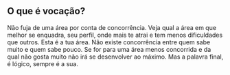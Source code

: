 ## O que é vocação?

Não fuja de uma área por conta de concorrência. Veja qual a área em que melhor se enquadra, seu perfil, onde mais te atrai e tem menos dificuldades que outros. Esta é a tua área. Não existe concorrência entre quem sabe muito e quem sabe pouco. Se for para uma área menos concorrida e da qual não gosta muito não irá se desenvolver ao máximo. Mas a palavra final, é lógico, sempre é a sua.
